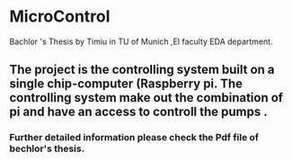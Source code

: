 # MicroControl
Bachlor 's Thesis by Timiu in TU of Munich ,EI faculty EDA department.

## The project is the controlling system built on a single chip-computer (Raspberry pi. The controlling system make out the combination of pi and have an access to controll  the pumps .
### Further detailed information please check the Pdf file of bechlor's thesis.


